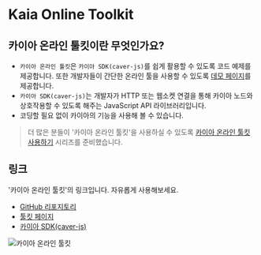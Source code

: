 # Kaia Online Toolkit

## 카이아 온라인 툴킷이란 무엇인가요? <a id="what-is-the-klaytn-online-toolkit"></a>

- `카이아 온라인 툴킷`은 `카이아 SDK(caver-js)`를 쉽게 활용할 수 있도록 코드 예제를 제공합니다. 또한 개발자들이 간단한 온라인 툴을 사용할 수 있도록 [데모 페이지](https://toolkit.klaytn.foundation)를 제공합니다.
- `카이아 SDK(caver-js)`는 개발자가 HTTP 또는 웹소켓 연결을 통해 카이아 노드와 상호작용할 수 있도록 해주는 JavaScript API 라이브러리입니다.
- 코딩할 필요 없이 카이아의 기능을 사용해 볼 수 있습니다.

> 더 많은 분들이 '카이아 온라인 툴킷'을 사용하실 수 있도록 [카이아 온라인 툴킷 사용하기](https://medium.com/klaytn/using-klaytn-online-toolkit-1-multisig-60399a0b0278) 시리즈를 준비했습니다.

## 링크 <a id="links"></a>

'카이아 온라인 툴킷'의 링크입니다. 자유롭게 사용해보세요.

- [GitHub 리포지토리](https://github.com/klaytn/klaytn-online-toolkit)
- [툴킷 페이지](https://toolkit.klaytn.foundation)
- [카이아 SDK(caver-js)](../../references/sdk/caver-js/caver-js.md)

![카이아 온라인 툴킷](/img/build/tools/klaytn-online-toolkit.png)
